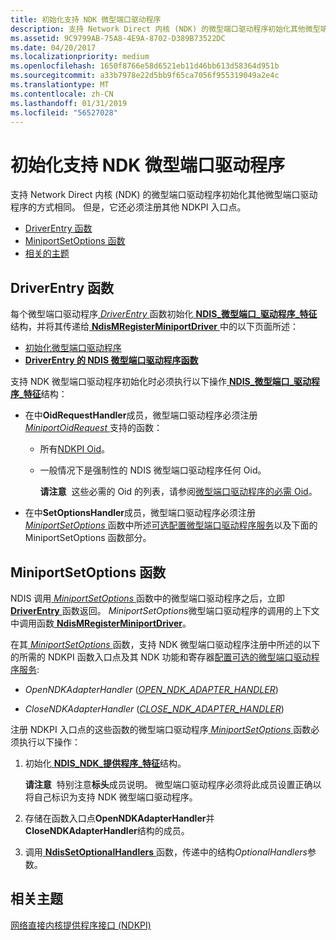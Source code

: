 ```yaml
---
title: 初始化支持 NDK 微型端口驱动程序
description: 支持 Network Direct 内核 (NDK) 的微型端口驱动程序初始化其他微型端口驱动程序的方式相同。 但是，它还必须注册其他 NDKPI 入口点。
ms.assetid: 9C9799AB-75A8-4E9A-8702-D389B73522DC
ms.date: 04/20/2017
ms.localizationpriority: medium
ms.openlocfilehash: 1650f8766e58d6521eb11d46bb613d58364d951b
ms.sourcegitcommit: a33b7978e22d5bb9f65ca7056f955319049a2e4c
ms.translationtype: MT
ms.contentlocale: zh-CN
ms.lasthandoff: 01/31/2019
ms.locfileid: "56527028"
---
```

# <a name="initializing-an-ndk-capable-miniport-driver"></a>初始化支持 NDK 微型端口驱动程序


支持 Network Direct 内核 (NDK) 的微型端口驱动程序初始化其他微型端口驱动程序的方式相同。 但是，它还必须注册其他 NDKPI 入口点。

-   [DriverEntry 函数](#driverentry-function)
-   [MiniportSetOptions 函数](#miniportsetoptions-function)
-   [相关的主题](#related-topics)

## <a name="driverentry-function"></a>DriverEntry 函数


每个微型端口驱动程序[ *DriverEntry* ](https://msdn.microsoft.com/library/windows/hardware/ff544113)函数初始化[ **NDIS\_微型端口\_驱动程序\_特征** ](https://msdn.microsoft.com/library/windows/hardware/ff565958)结构，并将其传递给[ **NdisMRegisterMiniportDriver** ](https://msdn.microsoft.com/library/windows/hardware/ff563654)中的以下页面所述：

-   [初始化微型端口驱动程序](initializing-a-miniport-driver.md)
-   [**DriverEntry 的 NDIS 微型端口驱动程序函数**](https://msdn.microsoft.com/library/windows/hardware/ff548818)

支持 NDK 微型端口驱动程序初始化时必须执行以下操作[ **NDIS\_微型端口\_驱动程序\_特征**](https://msdn.microsoft.com/library/windows/hardware/ff565958)结构：

-   在中**OidRequestHandler**成员，微型端口驱动程序必须注册[ *MiniportOidRequest* ](https://msdn.microsoft.com/library/windows/hardware/ff559416)支持的函数：

    -   所有[NDKPI Oid](https://msdn.microsoft.com/library/windows/hardware/jj206455)。

    -   一般情况下是强制性的 NDIS 微型端口驱动程序任何 Oid。

        **请注意**  这些必需的 Oid 的列表，请参阅[微型端口驱动程序的必需 Oid](https://msdn.microsoft.com/library/windows/hardware/ff557139)。

         

-   在中**SetOptionsHandler**成员，微型端口驱动程序必须注册[ *MiniportSetOptions* ](https://msdn.microsoft.com/library/windows/hardware/ff559443)函数中所述[可选配置微型端口驱动程序服务](configuring-optional-miniport-driver-services.md)以及下面的 MiniportSetOptions 函数部分。

## <a name="miniportsetoptions-function"></a>MiniportSetOptions 函数


NDIS 调用[ *MiniportSetOptions* ](https://msdn.microsoft.com/library/windows/hardware/ff559443)函数中的微型端口驱动程序之后，立即[ **DriverEntry** ](https://msdn.microsoft.com/library/windows/hardware/ff548818)函数返回。 *MiniportSetOptions*微型端口驱动程序的调用的上下文中调用函数[ **NdisMRegisterMiniportDriver**](https://msdn.microsoft.com/library/windows/hardware/ff563654)。

在其[ *MiniportSetOptions* ](https://msdn.microsoft.com/library/windows/hardware/ff559443)函数，支持 NDK 微型端口驱动程序注册中所述的以下的所需的 NDKPI 函数入口点及其 NDK 功能和寄存器[配置可选的微型端口驱动程序服务](configuring-optional-miniport-driver-services.md):

-   *OpenNDKAdapterHandler* ([*OPEN\_NDK\_ADAPTER\_HANDLER*](https://msdn.microsoft.com/library/windows/hardware/hh440105))

-   *CloseNDKAdapterHandler* ([*CLOSE\_NDK\_ADAPTER\_HANDLER*](https://msdn.microsoft.com/library/windows/hardware/hh439355))

注册 NDKPI 入口点的这些函数的微型端口驱动程序[ *MiniportSetOptions* ](https://msdn.microsoft.com/library/windows/hardware/ff559443)函数必须执行以下操作：

1.  初始化[ **NDIS\_NDK\_提供程序\_特征**](https://msdn.microsoft.com/library/windows/hardware/hh451566)结构。

    **请注意**  特别注意**标头**成员说明。 微型端口驱动程序必须将此成员设置正确以将自己标识为支持 NDK 微型端口驱动程序。

     

2.  存储在函数入口点**OpenNDKAdapterHandler**并**CloseNDKAdapterHandler**结构的成员。

3.  调用[ **NdisSetOptionalHandlers** ](https://msdn.microsoft.com/library/windows/hardware/ff564550)函数，传递中的结构*OptionalHandlers*参数。

## <a name="related-topics"></a>相关主题


[网络直接内核提供程序接口 (NDKPI)](network-direct-kernel-programming-interface--ndkpi-.md)

 

 






